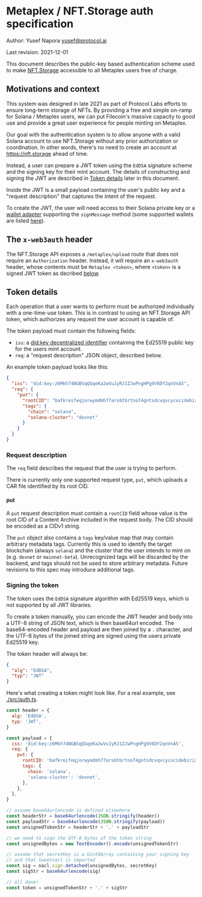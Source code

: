 # Metaplex / NFT.Storage auth specification

Author: Yusef Napora <yusef@protocol.ai>

Last revision: 2021-12-01

This document describes the public-key based authentication scheme used to make [NFT.Storage](https://nft.storage) accessible to all Metaplex users free of charge.

## Motivations and context

This system was designed in late 2021 as part of Protocol Labs efforts to ensure long-term storage of NFTs. By providing a free and simple on-ramp for Solana / Metaplex users, we can put Filecoin's massive capacity to good use and provide a great user experience for people minting on Metaplex.

Our goal with the authentication system is to allow anyone with a valid Solana account to use NFT.Storage without any prior authorization or coordination. In other words, there's no need to create an account at https://nft.storage ahead of time.

Instead, a user can prepare a JWT token using the `EdDSA` signature scheme and the signing key for their mint account. The details of constructing and signing the JWT are described in [Token details](#token-details) later in this document.

Inside the JWT is a small payload containing the user's public key and a "request description" that captures the intent of the request.

To create the JWT, the user will need access to their Solana private key or a [wallet adapter](https://github.com/solana-labs/wallet-adapter) supporting the `signMessage` method (some supported wallets are listed [here](https://github.com/solana-labs/wallet-adapter/blob/master/FAQ.md#how-can-i-sign-and-verify-messages)).

## The `x-web3auth` header

The NFT.Storage API exposes a `/metaplex/upload` route that does not require an `Authorization` header. Instead, it will require an `x-web3auth` header, whose contents must be `Metaplex <token>`, where `<token>` is a signed JWT token as decribed [below](#token-details).

## Token details

Each operation that a user wants to perform must be authorized individually with a one-time-use token. This is in contrast to using an NFT.Storage API token, which authorizes any request the user account is capable of.

The token payload must contain the following fields:

- `iss`: a [did:key decentralized identifier](https://w3c-ccg.github.io/did-method-key/) containing the Ed25519 public key for the users mint account.
- `req`: a "request description" JSON object, described below.

An example token payload looks like this:

```json
{
  "iss": "did:key:z6Mkh74NGBSqQGqeKa2wVuJyRJ1ZJwPngHPg9V6DY2qnVnA5",
  "req": {
    "put": {
      "rootCID": "bafkreifeqjorwymdmh77ars6tbrtno74gntsdcvqvcycucidebiri2e7qy",
      "tags": {
        "chain": "solana",
        "solana-cluster": "devnet"
      }
    }
  }
}
```

### Request description

The `req` field describes the request that the user is trying to perform.

There is currently only one supported request type, `put`, which uploads a CAR file identified by its root CID.

#### put

A `put` request description must contain a `rootCID` field whose value is the root CID of a Content Archive included in the request body.
The CID should be encoded as a CIDv1 string.

The `put` object also contains a `tags` key/value map that may contain arbitrary metadata tags. Currently this is used to identify the target blockchain (always `solana`) and the cluster that the user intends to mint on (e.g. `devnet` or `mainnet-beta`). Unrecognized tags will be discarded by the backend, and tags should not be used to store arbitrary metadata. Future revisions to this spec may introduce additional tags.

### Signing the token

The token uses the `EdDSA` signature algorithm with Ed25519 keys, which is not supported by all JWT libraries.

To create a token manually, you can encode the JWT header and body into a UTF-8 string of JSON text, which is then base64url encoded. The base64-encoded header and payload are then joined by a `.` character, and the UTF-8 bytes of the joined string are signed using the users private Ed25519 key.

The token header will always be:

```json
{
  "alg": "EdDSA",
  "typ": "JWT"
}
```

Here's what creating a token might look like. For a real example, see [./src/auth.ts](./src/auth.ts).

```js
const header = {
  alg: 'EdDSA',
  typ: 'JWT',
}

const payload = {
  iss: 'did:key:z6Mkh74NGBSqQGqeKa2wVuJyRJ1ZJwPngHPg9V6DY2qnVnA5',
  req: {
    put: {
      rootCID: 'bafkreifeqjorwymdmh77ars6tbrtno74gntsdcvqvcycucidebiri2e7qy',
      tags: {
        chain: 'solana',
        'solana-cluster': 'devnet',
      },
    },
  },
}

// assume base64urlencode is defined elsewhere
const headerStr = base64urlencode(JSON.stringify(header))
const payloadStr = base64urlencode(JSON.stringify(payload))
const unsignedTokenStr = headerStr + '.' + payloadStr

// we need to sign the UTF-8 bytes of the token string
const unsignedBytes = new TextEncoder().encode(unsignedTokenStr)

// assume that secretKey is a Uint8Array containing your signing key
// and that tweetnacl is imported
const sig = nacl.sign.detached(unsignedBytes, secretKey)
const sigStr = base64urlencode(sig)

// all done!
const token = unsignedTokenStr + '.' + sigStr
```
